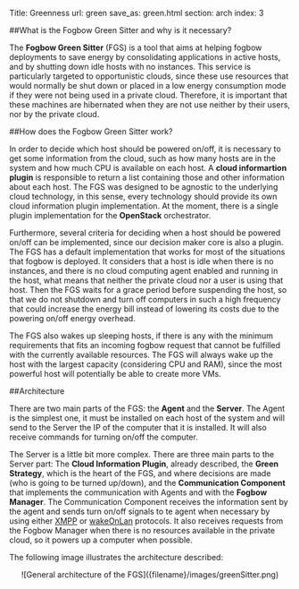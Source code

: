 Title: Greenness
url: green
save_as: green.html
section: arch
index: 3

##What is the Fogbow Green Sitter and why is it necessary?

The <B>Fogbow Green Sitter</B> (FGS) is a tool that aims at helping fogbow deployments to save energy by consolidating applications in active hosts, and by shutting down idle hosts with no instances. This service is particularly targeted to opportunistic clouds, since these use resources that would normally be shut down or placed in a low energy consumption mode if they were not being used in a private cloud. Therefore, it is important that these machines are hibernated when they are not use neither by their users, nor by the private cloud. 

##How does the Fogbow Green Sitter work?

In order to decide which host should be powered on/off, it is necessary to get some information from the cloud, such as how many hosts are in the system and how much CPU is available on each host. A **cloud informartion plugin** is responsible to return a list containing those and other information about each host. The FGS was designed to be agnostic to the underlying cloud technology, in this sense, every technology should provide its own cloud information plugin implementation. At the moment, there is a single plugin implementation for the <B>OpenStack</B> orchestrator. 

Furthermore, several criteria for deciding when a host should be powered on/off can be implemented, since our decision maker core is also a plugin. The FGS has a default implementation that works for most of the situations that fogbow is deployed. It considers that a host is idle when there is no instances, and there is no cloud computing agent enabled and running in the host, what means that neither the private cloud nor a user is using that host. Then the FGS waits for a grace period before suspending the host, so that we do not shutdown and turn off computers in such a high frequency that could increase the energy bill instead of lowering its costs due to the powering on/off energy overhead.

The FGS also wakes up sleeping hosts, if there is any with the minimum requirements that fits an incoming fogbow request that cannot be fulfilled with the currently available resources. The FGS will always wake up the host with the largest capacity (considering CPU and RAM), since the most powerful host will potentially be able to create more VMs.

##Architecture

There are two main parts of the FGS: the <B>Agent</B> and the <B>Server</B>. The Agent is the simplest one, it must be installed on each host of the system and will send to the Server the IP of the computer that it is installed. It will also receive commands for turning on/off the computer. 

The Server is a little bit more complex. There are three main parts to the Server part: The <B>Cloud Information Plugin</B>, already described, the <B>Green Strategy</B>, which is the heart of the FGS, and where decisions are made (who is going to be turned up/down), and the <B>Communication Component</B> that implements the communication with Agents and with the <b>Fogbow Manager</B>. The Communication Component receives the information sent by the agent and sends turn on/off signals to te agent when necessary by using either <a href=http://xmpp.org/ target="_blank">XMPP</a> or <a href=http://en.wikipedia.org/wiki/Wake-on-LAN target="_blank">wakeOnLan</a> protocols. It also receives requests from the Fogbow Manager when there is no resources available in the private cloud, so it powers up a computer when possible.

The following image illustrates the architecture described:
<center>![General architecture of the FGS]({filename}/images/greenSitter.png)</center>
